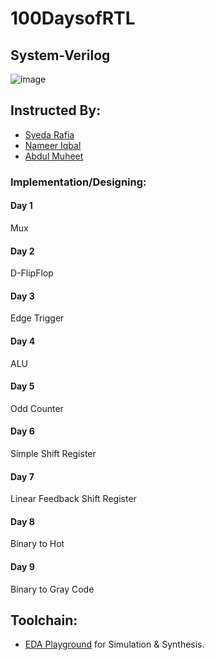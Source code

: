 # 100DaysofRTL
## System-Verilog

![image](https://www.edaplayground.com/img/Playground-screenshot.png)

## Instructed By:
- [Syeda Rafia](https://github.com/syedarafia13)
- [Nameer Iqbal](https://github.com/Nameer-Iqbal-Ansari)
- [Abdul Muheet ](https://github.com/Abdul-muheet-ghani)

### Implementation/Designing:

#### Day 1
Mux
#### Day 2
D-FlipFlop
#### Day 3
Edge Trigger
#### Day 4
ALU
#### Day 5
Odd Counter
#### Day 6
Simple Shift Register
#### Day 7
Linear Feedback Shift Register
#### Day 8
Binary to Hot
#### Day 9
Binary to Gray Code

## Toolchain:
* [EDA Playground](https://www.edaplayground.com) for Simulation & Synthesis.
